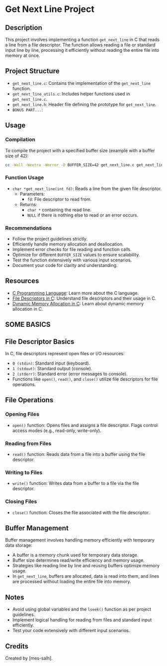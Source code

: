 # Get Next Line Project

## Description

This project involves implementing a function `get_next_line` in C that reads a line from a file descriptor. The function allows reading a file or standard input line by line, processing it efficiently without reading the entire file into memory at once.

## Project Structure

- `get_next_line.c`: Contains the implementation of the `get_next_line` function.
- `get_next_line_utils.c`: Includes helper functions used in `get_next_line.c`.
- `get_next_line.h`: Header file defining the prototype for `get_next_line`.
- `BONUS PART...`:

## Usage

### Compilation

To compile the project with a specified buffer size (example with a buffer size of 42):

```bash
cc -Wall -Wextra -Werror -D BUFFER_SIZE=42 get_next_line.c get_next_line_utils.c <additional_files>.c
```
### Function Usage

- `char *get_next_line(int fd)`: Reads a line from the given file descriptor.
  - Parameters:
    - `fd`: File descriptor to read from.
  - Returns:
    - `char *` containing the read line.
    - `NULL` if there is nothing else to read or an error occurs.

### Recommendations

- Follow the project guidelines strictly.
- Efficiently handle memory allocation and deallocation.
- Implement error checks for file reading and function calls.
- Optimize for different `BUFFER_SIZE` values to ensure scalability.
- Test the function extensively with various input scenarios.
- Document your code for clarity and understanding.

## Resources

- [C Programming Language](https://en.wikipedia.org/wiki/C_(programming_language)): Learn more about the C language.
- [File Descriptors in C](https://www.geeksforgeeks.org/file-descriptors-in-c/): Understand file descriptors and their usage in C.
- [Dynamic Memory Allocation in C](https://www.geeksforgeeks.org/dynamic-memory-allocation-in-c-using-malloc-calloc-free-and-realloc/): Learn about dynamic memory allocation in C.

## SOME BASICS

## File Descriptor Basics

In C, file descriptors represent open files or I/O resources:
- `0 (stdin)`: Standard input (keyboard).
- `1 (stdout)`: Standard output (console).
- `2 (stderr)`: Standard error (error messages to console).
- Functions like `open()`, `read()`, and `close()` utilize file descriptors for file operations.

## File Operations

### Opening Files

- `open()` function: Opens files and assigns a file descriptor. Flags control access modes (e.g., read-only, write-only).
  
### Reading from Files

- `read()` function: Reads data from a file into a buffer using the file descriptor.

### Writing to Files

- `write()` function: Writes data from a buffer to a file via the file descriptor.

### Closing Files

- `close()` function: Closes the file associated with the file descriptor.

## Buffer Management

Buffer management involves handling memory efficiently with temporary data storage:
- A buffer is a memory chunk used for temporary data storage.
- Buffer size determines read/write efficiency and memory usage.
- Strategies like reading line by line and reusing buffers optimize memory usage.
- In `get_next_line`, buffers are allocated, data is read into them, and lines are processed without loading the entire file into memory.

## Notes

- Avoid using global variables and the `lseek()` function as per project guidelines.
- Implement logical handling for reading from files and standard input efficiently.
- Test your code extensively with different input scenarios.

## Credits

Created by [mes-salh].
